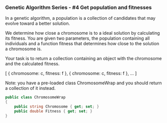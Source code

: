 ### Genetic Algorithm Series - #4 Get population and fitnesses

In a genetic algorithm, a population is a collection of candidates that may evolve toward a better solution.

We determine how close a chromosome is to a ideal solution by calculating its fitness. 
You are given two parameters, the population containing all individuals and a function fitness that determines how close to the solution a chromosome is.

Your task is to return a collection containing an object with the chromosome and the calculated fitness.

[
  { chromosome: c, fitness: f },
  { chromosome: c, fitness: f },
  ...
]

Note: you have a pre-loaded class ChromosomeWrap and you should return a collection of it instead.
```c#
public class ChromosomeWrap
{
    public string Chromosome { get; set; }
    public double Fitness { get; set; }
}